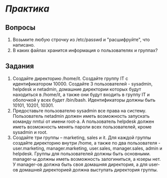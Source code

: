 # *Практика*

## Вопросы

1. Возьмите любую строчку из /etc/passwd и "расшифруйте", что написано.
2. В каких файлах хранится информация о пользователях и группах?

## Задания

1. Создайте директорию /home/it. Создайте группу IT с идентификатором 10000. Создайте 3 пользователей - sysadmin, helpdesk и netadmin, домашние директории которых будут находиться в /home/it, а также они будут входить в группу IT и оболочкой у всех будет /bin/bash. Идентификаторы должны быть 10101, 10201, 10301.
2. Предоставьте пользователю sysadmin все права на систему. Пользователь netadmin должен иметь возможность запускать команду nmtui от имени root-а. А пользователь helpdesk должен иметь возможность менять пароли всех пользователей, кроме sysadmin и root.  
3. Создайте три группы – marketing, sales и it. Для каждой группы создайте директорию внутри /home, а также по два пользователя - user.marketing, manager.marketing, user.sales, manager.sales, admin и helpdesk. Группы для пользователей должны быть основными. manager-ы должны иметь возможность залогиниться, а юзеры нет. У manager-ов должна быть своя домашняя директория, а для user-ов домашней директорией должна выступать директория группы. 